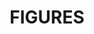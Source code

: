 ---
layout: gallery
title: FIGURES
gallery:

- src: IMG_9259.jpg
  title: Untitled 
  width: 50
  height: 60
  media: Oil, Canvas
  year: 2015

- src: IMG_9273.jpg
  title: Untitled 
  width: 50
  height: 60
  media: Oil, Canvas
  year: 2015

- src: IMG_9274.jpg
  title: Untitled 
  width: 50
  height: 60
  media: Oil, Canvas
  year: 2015

- src: IMG_9275.jpg
  title: Untitled 
  width: 50
  height: 60
  media: Oil, Canvas
  year: 2015

- src: IMG_9276.jpg
  title: Untitled 
  width: 50
  height: 60
  media: Oil, Canvas
  year: 2015

- src: IMG_9277.jpg
  title: Untitled 
  width: 50
  height: 60
  media: Oil, Canvas
  year: 2015

- src: IMG_9306.jpg
  title: Untitled 
  width: 50
  height: 60
  media: Oil, Canvas
  year: 2015

- src: IMG_9308.jpg
  title: Untitled 
  width: 50
  height: 60
  media: Oil, Canvas
  year: 2015

- src: IMG_9311.jpg
  title: Untitled 
  width: 50
  height: 60
  media: Oil, Canvas
  year: 2015

- src: IMG_9329.jpg
  title: Untitled 
  width: 50
  height: 60
  media: Oil, Canvas
  year: 2015

- src: IMG_9345.jpg
  title: Untitled 
  width: 50
  height: 60
  media: Oil, Canvas
  year: 2015

- src: IMG_9390.jpg
  title: Untitled 
  width: 50
  height: 60
  media: Oil, Canvas
  year: 2015

- src: IMG_9391.jpg
  title: Untitled 
  width: 50
  height: 60
  media: Oil, Canvas
  year: 2015

- src: IMG_9392.jpg
  title: Untitled 
  width: 50
  height: 60
  media: Oil, Canvas
  year: 2015

- src: IMG_9404.jpg
  title: Untitled 
  width: 50
  height: 60
  media: Oil, Canvas
  year: 2015

 
---